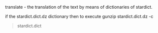 translate - the translation of the text by means of dictionaries of stardict.

if the stardict.dict.dz dictionary then to execute gunzip stardict.dict.dz -c
> stardict.dict
